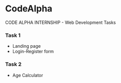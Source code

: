# CodeAlpha
CODE ALPHA INTERNSHIP - Web Development Tasks

### Task 1
- Landing page
- Login-Register form

### Task 2
- Age Calculator